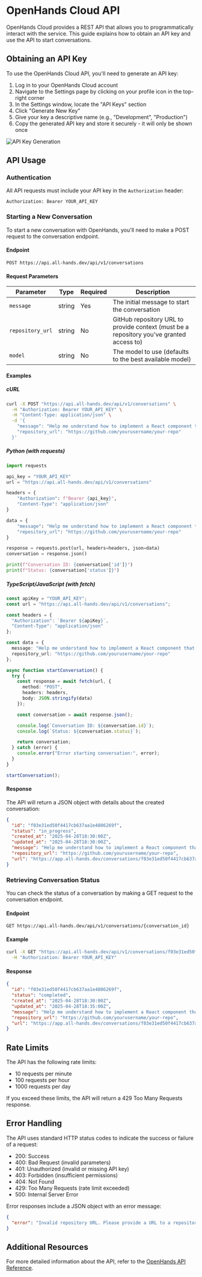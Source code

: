 # OpenHands Cloud API

OpenHands Cloud provides a REST API that allows you to programmatically interact with the service. This guide explains how to obtain an API key and use the API to start conversations.

## Obtaining an API Key

To use the OpenHands Cloud API, you'll need to generate an API key:

1. Log in to your OpenHands Cloud account
2. Navigate to the Settings page by clicking on your profile icon in the top-right corner
3. In the Settings window, locate the "API Keys" section
4. Click "Generate New Key"
5. Give your key a descriptive name (e.g., "Development", "Production")
6. Copy the generated API key and store it securely - it will only be shown once

![API Key Generation](/img/docs/api-key-generation.png)

## API Usage

### Authentication

All API requests must include your API key in the `Authorization` header:

```
Authorization: Bearer YOUR_API_KEY
```

### Starting a New Conversation

To start a new conversation with OpenHands, you'll need to make a POST request to the conversation endpoint.

#### Endpoint

```
POST https://api.all-hands.dev/api/v1/conversations
```

#### Request Parameters

| Parameter | Type | Required | Description |
|-----------|------|----------|-------------|
| `message` | string | Yes | The initial message to start the conversation |
| `repository_url` | string | No | GitHub repository URL to provide context (must be a repository you've granted access to) |
| `model` | string | No | The model to use (defaults to the best available model) |

#### Examples

##### cURL

```bash
curl -X POST "https://api.all-hands.dev/api/v1/conversations" \
  -H "Authorization: Bearer YOUR_API_KEY" \
  -H "Content-Type: application/json" \
  -d '{
    "message": "Help me understand how to implement a React component that displays a counter",
    "repository_url": "https://github.com/yourusername/your-repo"
  }'
```

##### Python (with requests)

```python
import requests

api_key = "YOUR_API_KEY"
url = "https://api.all-hands.dev/api/v1/conversations"

headers = {
    "Authorization": f"Bearer {api_key}",
    "Content-Type": "application/json"
}

data = {
    "message": "Help me understand how to implement a React component that displays a counter",
    "repository_url": "https://github.com/yourusername/your-repo"
}

response = requests.post(url, headers=headers, json=data)
conversation = response.json()

print(f"Conversation ID: {conversation['id']}")
print(f"Status: {conversation['status']}")
```

##### TypeScript/JavaScript (with fetch)

```typescript
const apiKey = "YOUR_API_KEY";
const url = "https://api.all-hands.dev/api/v1/conversations";

const headers = {
  "Authorization": `Bearer ${apiKey}`,
  "Content-Type": "application/json"
};

const data = {
  message: "Help me understand how to implement a React component that displays a counter",
  repository_url: "https://github.com/yourusername/your-repo"
};

async function startConversation() {
  try {
    const response = await fetch(url, {
      method: "POST",
      headers: headers,
      body: JSON.stringify(data)
    });

    const conversation = await response.json();

    console.log(`Conversation ID: ${conversation.id}`);
    console.log(`Status: ${conversation.status}`);

    return conversation;
  } catch (error) {
    console.error("Error starting conversation:", error);
  }
}

startConversation();
```

#### Response

The API will return a JSON object with details about the created conversation:

```json
{
  "id": "f03e31ed50f4417cb637aa1e4806269f",
  "status": "in_progress",
  "created_at": "2025-04-28T18:30:00Z",
  "updated_at": "2025-04-28T18:30:00Z",
  "message": "Help me understand how to implement a React component that displays a counter",
  "repository_url": "https://github.com/yourusername/your-repo",
  "url": "https://app.all-hands.dev/conversations/f03e31ed50f4417cb637aa1e4806269f"
}
```

### Retrieving Conversation Status

You can check the status of a conversation by making a GET request to the conversation endpoint.

#### Endpoint

```
GET https://api.all-hands.dev/api/v1/conversations/{conversation_id}
```

#### Example

```bash
curl -X GET "https://api.all-hands.dev/api/v1/conversations/f03e31ed50f4417cb637aa1e4806269f" \
  -H "Authorization: Bearer YOUR_API_KEY"
```

#### Response

```json
{
  "id": "f03e31ed50f4417cb637aa1e4806269f",
  "status": "completed",
  "created_at": "2025-04-28T18:30:00Z",
  "updated_at": "2025-04-28T18:35:00Z",
  "message": "Help me understand how to implement a React component that displays a counter",
  "repository_url": "https://github.com/yourusername/your-repo",
  "url": "https://app.all-hands.dev/conversations/f03e31ed50f4417cb637aa1e4806269f"
}
```

## Rate Limits

The API has the following rate limits:

- 10 requests per minute
- 100 requests per hour
- 1000 requests per day

If you exceed these limits, the API will return a 429 Too Many Requests response.

## Error Handling

The API uses standard HTTP status codes to indicate the success or failure of a request:

- 200: Success
- 400: Bad Request (invalid parameters)
- 401: Unauthorized (invalid or missing API key)
- 403: Forbidden (insufficient permissions)
- 404: Not Found
- 429: Too Many Requests (rate limit exceeded)
- 500: Internal Server Error

Error responses include a JSON object with an error message:

```json
{
  "error": "Invalid repository URL. Please provide a URL to a repository you have granted access to."
}
```

## Additional Resources

For more detailed information about the API, refer to the [OpenHands API Reference](https://docs.all-hands.dev/swagger-ui/).
